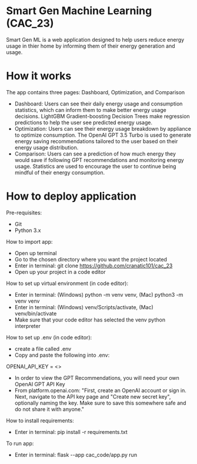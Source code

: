 # Smart Gen Machine Learning (CAC_23)
Smart Gen ML is a web application designed to help users reduce energy usage in thier home by informing them of their energy generation and usage.

# How it works
The app contains three pages: Dashboard, Optimization, and Comparison

* Dashboard: Users can see their daily energy usage and consumption statistics, which can inform them to make better energy usage decisions. LightGBM Gradient-boosting Decision Trees make regression predictions to help the user see predicted energy usage.
* Optimization: Users can see their energy usage breakdown by appliance to optimize consumption. The OpenAI GPT 3.5 Turbo is used to generate energy saving recommendations tailored to the user based on their energy usage distribution.
* Comparison: Users can see a prediction of how much energy they would save if following GPT recommendations and monitoring energy usage. Statistics are used to encourage the user to continue being mindful of their energy consumption.

# How to deploy application

Pre-requisites:
- Git
- Python 3.x

How to import app:
- Open up terminal
- Go to the chosen directory where you want the project located
- Enter in terminal: git clone https://github.com/cranatic101/cac_23
- Open up your project in a code editor

How to set up virtual environment (in code editor):
- Enter in terminal: (Windows) python -m venv venv, (Mac) python3 -m venv venv
- Enter in terminal: (Windows) venv/Scripts/activate, (Mac) venv/bin/activate
- Make sure that your code editor has selected the venv python interpreter

How to set up .env (in code editor):
- create a file called .env
- Copy and paste the following into .env:

OPENAI_API_KEY = <<add your OpenAI GPT API Key here>>
* In order to view the GPT Recommendations, you will need your own OpenAI GPT API Key
* From platform.openai.com: "First, create an OpenAI account or sign in. Next, navigate to the API key page and "Create new secret key", optionally naming the key. Make sure to save this somewhere safe and do not share it with anyone."

How to install requirements:
- Enter in terminal: pip install -r requirements.txt

To run app:
- Enter in terminal: flask --app cac_code/app.py run
